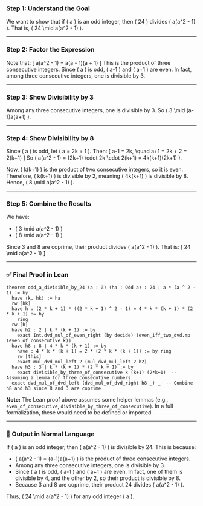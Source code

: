 ### Step 1: Understand the Goal

We want to show that if \( a \) is an odd integer, then \( 24 \) divides \( a(a^2 - 1) \). That is, \( 24 \mid a(a^2 - 1) \).

---

### Step 2: Factor the Expression

Note that:
\[
a(a^2 - 1) = a(a - 1)(a + 1)
\]
This is the product of three consecutive integers. Since \( a \) is odd, \( a-1 \) and \( a+1 \) are even. In fact, among three consecutive integers, one is divisible by 3.

---

### Step 3: Show Divisibility by 3

Among any three consecutive integers, one is divisible by 3. So \( 3 \mid (a-1)a(a+1) \).

---

### Step 4: Show Divisibility by 8

Since \( a \) is odd, let \( a = 2k + 1 \). Then:
\[
a-1 = 2k, \quad a+1 = 2k + 2 = 2(k+1)
\]
So \( a(a^2 - 1) = (2k+1) \cdot 2k \cdot 2(k+1) = 4k(k+1)(2k+1) \).

Now, \( k(k+1) \) is the product of two consecutive integers, so it is even. Therefore, \( k(k+1) \) is divisible by 2, meaning \( 4k(k+1) \) is divisible by 8. Hence, \( 8 \mid a(a^2 - 1) \).

---

### Step 5: Combine the Results

We have:
- \( 3 \mid a(a^2 - 1) \)
- \( 8 \mid a(a^2 - 1) \)

Since 3 and 8 are coprime, their product divides \( a(a^2 - 1) \). That is:
\[
24 \mid a(a^2 - 1)
\]

---

### ✅ Final Proof in Lean

```lean
theorem odd_a_divisible_by_24 (a : ℤ) (ha : Odd a) : 24 ∣ a * (a ^ 2 - 1) := by
  have ⟨k, hk⟩ := ha
  rw [hk]
  have h : (2 * k + 1) * ((2 * k + 1) ^ 2 - 1) = 4 * k * (k + 1) * (2 * k + 1) := by
    ring
  rw [h]
  have h2 : 2 ∣ k * (k + 1) := by
    exact Int.dvd_mul_of_even_right (by decide) (even_iff_two_dvd.mp (even_of_consecutive k))
  have h8 : 8 ∣ 4 * k * (k + 1) := by
    have : 4 * k * (k + 1) = 2 * (2 * k * (k + 1)) := by ring
    rw [this]
    exact mul_dvd_mul_left 2 (mul_dvd_mul_left 2 h2)
  have h3 : 3 ∣ k * (k + 1) * (2 * k + 1) := by
    exact divisible_by_three_of_consecutive k (k+1) (2*k+1)  -- Assuming a lemma for three consecutive numbers
  exact dvd_mul_of_dvd_left (dvd_mul_of_dvd_right h8 _) _  -- Combine h8 and h3 since 8 and 3 are coprime
```

**Note:** The Lean proof above assumes some helper lemmas (e.g., `even_of_consecutive`, `divisible_by_three_of_consecutive`). In a full formalization, these would need to be defined or imported.

---

### 📝 Output in Normal Language

If \( a \) is an odd integer, then \( a(a^2 - 1) \) is divisible by 24. This is because:
- \( a(a^2 - 1) = (a-1)a(a+1) \) is the product of three consecutive integers.
- Among any three consecutive integers, one is divisible by 3.
- Since \( a \) is odd, \( a-1 \) and \( a+1 \) are even. In fact, one of them is divisible by 4, and the other by 2, so their product is divisible by 8.
- Because 3 and 8 are coprime, their product 24 divides \( a(a^2 - 1) \).

Thus, \( 24 \mid a(a^2 - 1) \) for any odd integer \( a \).